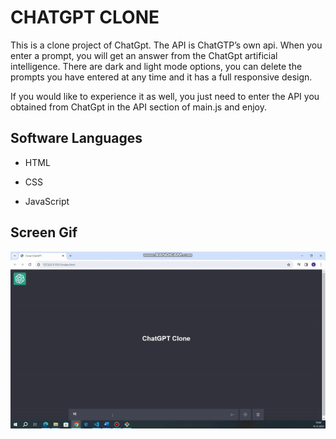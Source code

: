 <h1>CHATGPT CLONE</h1>

This is a clone project of ChatGpt. The API is ChatGTP’s own api. When you enter a prompt, you will get an answer from the ChatGpt artificial intelligence. There are dark and light mode options, you can delete the prompts you have entered at any time and it has a full responsive design.

If you would like to experience it as well, you just need to enter the API you obtained from ChatGpt in the API section of main.js and enjoy.

<h2> Software Languages </h2>

- HTML

- CSS

- JavaScript

<h2> Screen Gif </h2>

![](gchatcln.gif)
